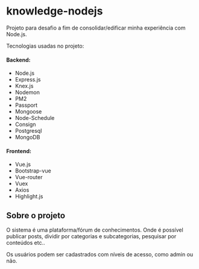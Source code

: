 # knowledge-nodejs

Projeto para desafio a fim de consolidar/edificar minha experiência com Node.js.

Tecnologias usadas no projeto:

#### Backend:

* Node.js
* Express.js
* Knex.js
* Nodemon
* PM2
* Passport
* Mongoose
* Node-Schedule
* Consign
* Postgresql
* MongoDB

#### Frontend:

* Vue.js
* Bootstrap-vue
* Vue-router
* Vuex
* Axios
* Highlight.js


## Sobre o projeto

O sistema é uma plataforma/fórum de conhecimentos. Onde é possível publicar posts, dividir por categorias e subcategorias, pesquisar por conteúdos etc..

Os usuários podem ser cadastrados com níveis de acesso, como admin ou não.
